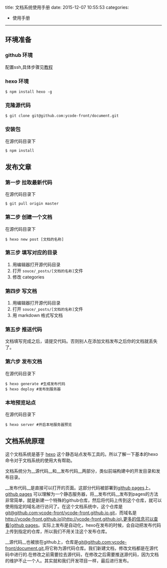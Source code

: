 title: 文档系统使用手册
date: 2015-12-07 10:55:53
categories:
- 使用手册
---

## 环境准备

### github 环境

配置ssh,具体步骤见[教程](https://help.github.com/articles/generating-ssh-keys)

### hexo 环境

```shell
$ npm install hexo -g
```

### 克隆源代码

```shell
$ git clone git@github.com:ycode-front/document.git
```

### 安装包

在源代码目录下

```shell
$ npm install
```

## 发布文章

### 第一步 拉取最新代码

在源代码目录下

```shell
$ git pull origin master
```

### 第二步 创建一个文档

在源代码目录下

```shell
$ hexo new post [文档的名称]
```

### 第三步 填写对应的目录

1. 用编辑器打开源代码目录
2. 打开 ``souce/_posts/[文档的名称]``文件
3. 修改 categories 

### 第四步 写文档

1. 用编辑器打开源代码目录
2. 打开 ``souce/_posts/[文档的名称]``文件
3. 用 markdown 格式写文档

### 第五步 推送代码

文档填写完成之后，请提交代码。否则别人在添加文档发布之后你的文档就丢失了。

### 第六步 发布文档

在源代码目录下

```shell
$ hexo generate #生成发布代码
$ hexo deploy #发布到服务器
```

### 本地预览站点

在源代码目录下

```shell
$ hexo server #开启本地服务器预览
```

## 文档系统原理
这个文档系统是基于 [hexo](https://hexo.io) 这个静态站点发布工具的。所以了解一下基本的hexo命令对于文档系统的使用大有帮助。

文档系统分为__源代码__和__发布代码__两部分，类似前端构建中的开发目录和发布目录。

__发布代码__是直接可以打开的页面。这部分代码被部署到[github pages](https://pages.github.com)上。[github pages](https://pages.github.com) 可以理解为一个静态服务器，将__发布代码__发布到pages的方法非常简单，就是新建一个特殊的github仓库，然后将代码上传到这个仓库，就可以使用指定的域名进行访问了。在这个文档系统中，这个仓库是[git@github.com:ycode-front/ycode-front.github.io.git](git@github.com:ycode-front/ycode-front.github.io.git)，而域名是[http://ycode-front.github.io](http://ycode-front.github.io).更多的信息可以查看[github pages](https://pages.github.com)。实际上发布是自动化，hexo在发布的时候，会自动把发布代码上传到指定的仓库，所以我们不用关注这个发布仓库。

__源代码__也被放在github上，仓库是[git@github.com:ycode-front/document.git](git@github.com:ycode-front/document.git),将它称为源代码仓库。我们新建文档，修改文档都是在源代码中进行的.在修改之前需要拉去源代码，在修改之后需要推送源代码，因为文档的维护不止一个人。其实就和我们开发项目一样，最后进行发布。